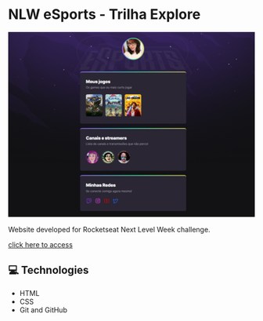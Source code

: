 # NLW eSports - Trilha Explore

![preview](./.github/preview.png)

Website developed for Rocketseat Next Level Week challenge.

[click here to access](https://nath3010.github.io/NLW-eSports/)

## 💻 Technologies

- HTML
- CSS
- Git and GitHub